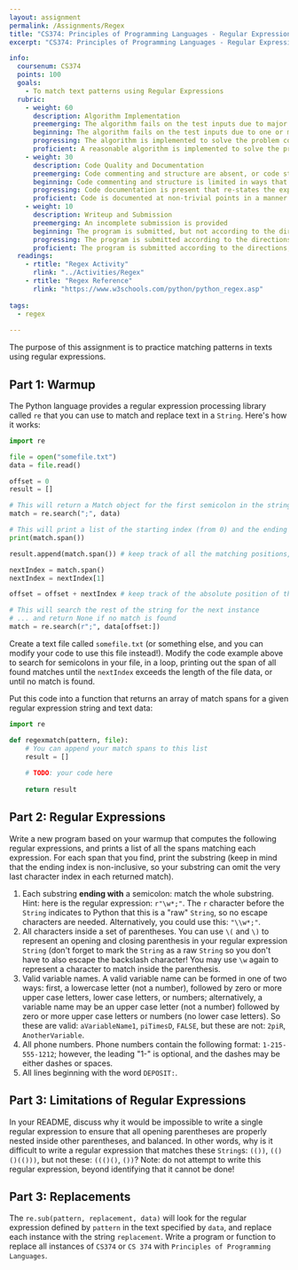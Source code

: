 ```yaml
---
layout: assignment
permalink: /Assignments/Regex
title: "CS374: Principles of Programming Languages - Regular Expressions"
excerpt: "CS374: Principles of Programming Languages - Regular Expressions"

info:
  coursenum: CS374
  points: 100
  goals:
    - To match text patterns using Regular Expressions
  rubric:
    - weight: 60
      description: Algorithm Implementation
      preemerging: The algorithm fails on the test inputs due to major issues, or the program fails to compile and/or run
      beginning: The algorithm fails on the test inputs due to one or more minor issues
      progressing: The algorithm is implemented to solve the problem correctly according to given test inputs, but would fail if executed in a general case due to a minor issue or omission in the algorithm design or implementation
      proficient: A reasonable algorithm is implemented to solve the problem which correctly solves the problem according to the given test inputs, and would be reasonably expected to solve the problem in the general case
    - weight: 30
      description: Code Quality and Documentation
      preemerging: Code commenting and structure are absent, or code structure departs significantly from best practice, and/or the code departs significantly from the style guide
      beginning: Code commenting and structure is limited in ways that reduce the readability of the program, and/or there are minor departures from the style guide
      progressing: Code documentation is present that re-states the explicit code definitions, and/or code is written that mostly adheres to the style guide
      proficient: Code is documented at non-trivial points in a manner that enhances the readability of the program, and code is written according to the style guide
    - weight: 10
      description: Writeup and Submission
      preemerging: An incomplete submission is provided
      beginning: The program is submitted, but not according to the directions in one or more ways (for example, because it is lacking a readme writeup)
      progressing: The program is submitted according to the directions with a minor omission or correction needed, and with at least superficial responses to the bolded questions throughout
      proficient: The program is submitted according to the directions, including a readme writeup describing the solution, and thoughtful answers to the bolded questions throughout    
  readings:
    - rtitle: "Regex Activity"
      rlink: "../Activities/Regex"  
    - rtitle: "Regex Reference"
      rlink: "https://www.w3schools.com/python/python_regex.asp"
            
tags:
  - regex
  
---
```


The purpose of this assignment is to practice matching patterns in texts using regular expressions.  

## Part 1: Warmup

The Python language provides a regular expression processing library called `re` that you can use to match and replace text in a `String`.  Here's how it works:

```python
import re

file = open("somefile.txt")
data = file.read()

offset = 0
result = []

# This will return a Match object for the first semicolon in the string
match = re.search(";", data)

# This will print a list of the starting index (from 0) and the ending index (non-inclusive) of the match
print(match.span())

result.append(match.span()) # keep track of all the matching positions, relative to the prior match position

nextIndex = match.span()
nextIndex = nextIndex[1]

offset = offset + nextIndex # keep track of the absolute position of the most recent match

# This will search the rest of the string for the next instance
# ... and return None if no match is found
match = re.search(r";", data[offset:])
```

Create a text file called `somefile.txt` (or something else, and you can modify your code to use this file instead!).  Modify the code example above to search for semicolons in your file, in a loop, printing out the span of all found matches until the `nextIndex` exceeds the length of the file data, or until no match is found.

Put this code into a function that returns an array of match spans for a given regular expression string and text data:

```python
import re

def regexmatch(pattern, file):
    # You can append your match spans to this list
    result = []
    
    # TODO: your code here
    
    return result
```

## Part 2: Regular Expressions

Write a new program based on your warmup that computes the following regular expressions, and prints a list of all the spans matching each expression.  For each span that you find, print the substring (keep in mind that the ending index is non-inclusive, so your substring can omit the very last character index in each returned match).

1. Each substring **ending with** a semicolon: match the whole substring.  Hint: here is the regular expression: `r"\w*;"`.  The `r` character before the `String` indicates to Python that this is a "raw" `String`, so no escape characters are needed.  Alternatively, you could use this: `"\\w*;"`.
2. All characters inside a set of parentheses.  You can use `\(` and `\)` to represent an opening and closing parenthesis in your regular expression `String` (don't forget to mark the `String` as a raw `String` so you don't have to also escape the backslash character!  You may use `\w` again to represent a character to match inside the parenthesis.
3. Valid variable names.  A valid variable name can be formed in one of two ways: first, a lowercase letter (not a number), followed by zero or more upper case letters, lower case letters, or numbers; alternatively, a variable name may be an upper case letter (not a number) followed by zero or more upper case letters or numbers (no lower case letters).  So these are valid: `aVariableName1`, `piTimesD`, `FALSE`, but these are not: `2piR`, `AnotherVariable`.  
3. All phone numbers.  Phone numbers contain the following format: `1-215-555-1212`; however, the leading "1-" is optional, and the dashes may be either dashes or spaces.
4. All lines beginning with the word `DEPOSIT:`.

## Part 3: Limitations of Regular Expressions

In your README, discuss why it would be impossible to write a single regular expression to ensure that all opening parentheses are properly nested inside other parentheses, and balanced.  In other words, why is it difficult to write a regular expression that matches these `String`s: `(())`, `(()()(()))`, but not these: `((()()`, `())`?  Note: do not attempt to write this regular expression, beyond identifying that it cannot be done!

## Part 3: Replacements

The `re.sub(pattern, replacement, data)` will look for the regular expression defined by `pattern` in the text specified by `data`, and replace each instance with the string `replacement`.  Write a program or function to replace all instances of `CS374` or `CS 374` with `Principles of Programming Languages`.